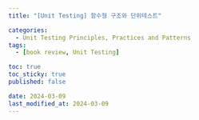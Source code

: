```yaml
---
title: "[Unit Testing] 함수형 구조와 단위테스트"

categories:
  - Unit Testing Principles, Practices and Patterns
tags:
  - [book review, Unit Testing]

toc: true
toc_sticky: true
published: false

date: 2024-03-09
last_modified_at: 2024-03-09
---
```

